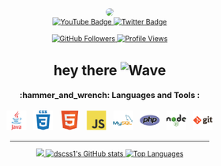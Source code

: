<div id="header" align="center"> 
    <img src="https://media.giphy.com/media/l4FGuhL4U2WyjdkaY/giphy.gif" width="100" style="border-radius: 50%;"/>

<div id="badges">
    <a href="https://www.youtube.com/@dscss1" target="_blank">
        <img src="https://img.shields.io/badge/YouTube-red?style=for-the-badge&logo=youtube&logoColor=white" alt="YouTube Badge"/>
    </a>
    <a href="https://twitter.com/dscss11" target="_blank">
        <img src="https://img.shields.io/badge/Twitter-blue?style=for-the-badge&logo=twitter&logoColor=white" alt="Twitter Badge"/>
    </a>
    <br><br>
    <a href="https://github.com/dscss1?tab=followers">
        <img src="https://img.shields.io/github/followers/dscss1" alt="GitHub Followers"/>
    </a>
    <a href="https://github.com/dscss1">
        <img src="https://komarev.com/ghpvc/?username=dscss1&style=flat-square" alt="Profile Views"/>
    </a>
</div>

<h1>
    hey there
    <img src="https://media.giphy.com/media/hvRJCLFzcasrR4ia7z/giphy.gif" width="30px" alt="Wave"/>
</h1>

<h3>:hammer_and_wrench: Languages and Tools :</h3>
    <div>
        <img src="https://github.com/devicons/devicon/blob/master/icons/java/java-original-wordmark.svg" title="Java" alt="Java" width="40" height="40" style="margin: 5px;"/>
        <img src="https://github.com/devicons/devicon/blob/master/icons/css3/css3-plain-wordmark.svg" title="CSS3" alt="CSS" width="40" height="40" style="margin: 5px;"/>
        <img src="https://github.com/devicons/devicon/blob/master/icons/html5/html5-original.svg" title="HTML5" alt="HTML" width="40" height="40" style="margin: 5px;"/>
        <img src="https://github.com/devicons/devicon/blob/master/icons/javascript/javascript-original.svg" title="JavaScript" alt="JavaScript" width="40" height="40" style="margin: 5px;"/>
        <img src="https://github.com/devicons/devicon/blob/master/icons/mysql/mysql-original-wordmark.svg" title="MySQL" alt="MySQL" width="40" height="40" style="margin: 5px;"/>
        <img src="https://github.com/devicons/devicon/blob/master/icons/php/php-original.svg" title="PHP" alt="PHP" width="40" height="40" style="margin: 5px;"/>
        <img src="https://github.com/devicons/devicon/blob/master/icons/nodejs/nodejs-original-wordmark.svg" title="NodeJS" alt="NodeJS" width="40" height="40" style="margin: 5px;"/>
        <img src="https://github.com/devicons/devicon/blob/master/icons/git/git-original-wordmark.svg" title="Git" alt="Git" width="40" height="40" style="margin: 5px;"/>
        <hr style="width:80%;text-align:center;">
    </div>

<div id="profile">
    <a href="https://discord.com/users/1301517850921664547" target="_blank">
        <img src="https://lanyard.kyrie25.dev/api/1301517850921664547?animated=false&useDisplayName=true&waveColor=FF597B&waveSpotifyColor=FF597B&hideDiscrim=true&borderRadius=30px&idleMessage=Probably%20doing%20something%20else">
    </a>
    <a href="https://github.com/dscss1" target="_blank">
        <img src="https://github-readme-stats.vercel.app/api?username=dscss1" alt="dscss1's GitHub stats"/>
    </a>
    <a href="https://github.com/dscss1" target="_blank">
        <img src="https://github-readme-stats.vercel.app/api/top-langs/?username=dscss1&layout=donut-vertical" alt="Top Languages"/>
    </a>
    </div>
</div>
